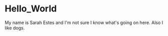 # Hello_World
My name is Sarah Estes and I'm not sure I know what's going on here. Also I like dogs. 
